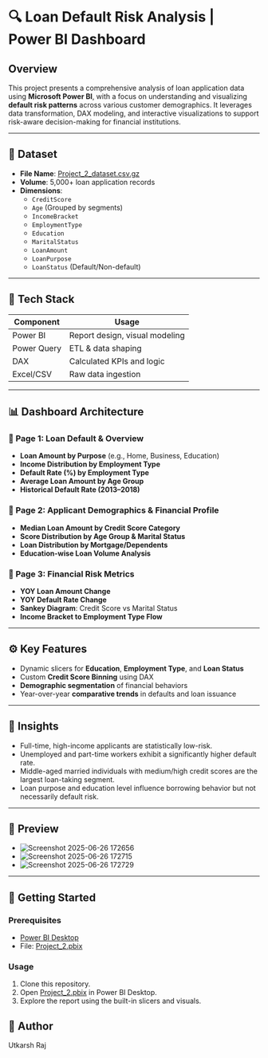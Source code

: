 # 🔍 Loan Default Risk Analysis | Power BI Dashboard

## Overview
This project presents a comprehensive analysis of loan application data using **Microsoft Power BI**, with a focus on understanding and visualizing **default risk patterns** across various customer demographics. It leverages data transformation, DAX modeling, and interactive visualizations to support risk-aware decision-making for financial institutions.

---

## 📁 Dataset
- **File Name**: [Project_2_dataset.csv.gz](https://github.com/user-attachments/files/20946231/Project_2_dataset.csv.gz)
- **Volume**: 5,000+ loan application records
- **Dimensions**:
  - `CreditScore`
  - `Age` (Grouped by segments)
  - `IncomeBracket`
  - `EmploymentType`
  - `Education`
  - `MaritalStatus`
  - `LoanAmount`
  - `LoanPurpose`
  - `LoanStatus` (Default/Non-default)

---

## 🧱 Tech Stack
| Component       | Usage                             |
|----------------|-----------------------------------|
| Power BI       | Report design, visual modeling    |
| Power Query    | ETL & data shaping                |
| DAX            | Calculated KPIs and logic         |
| Excel/CSV      | Raw data ingestion                |

---

## 📊 Dashboard Architecture

### 📘 Page 1: Loan Default & Overview
- **Loan Amount by Purpose** (e.g., Home, Business, Education)
- **Income Distribution by Employment Type**
- **Default Rate (%) by Employment Type**
- **Average Loan Amount by Age Group**
- **Historical Default Rate (2013–2018)**

### 📙 Page 2: Applicant Demographics & Financial Profile
- **Median Loan Amount by Credit Score Category**
- **Score Distribution by Age Group & Marital Status**
- **Loan Distribution by Mortgage/Dependents**
- **Education-wise Loan Volume Analysis**

### 📗 Page 3: Financial Risk Metrics
- **YOY Loan Amount Change**
- **YOY Default Rate Change**
- **Sankey Diagram**: Credit Score vs Marital Status
- **Income Bracket to Employment Type Flow**

---

## ⚙️ Key Features
- Dynamic slicers for **Education**, **Employment Type**, and **Loan Status**
- Custom **Credit Score Binning** using DAX
- **Demographic segmentation** of financial behaviors
- Year-over-year **comparative trends** in defaults and loan issuance

---

## 🧠 Insights
- Full-time, high-income applicants are statistically low-risk.
- Unemployed and part-time workers exhibit a significantly higher default rate.
- Middle-aged married individuals with medium/high credit scores are the largest loan-taking segment.
- Loan purpose and education level influence borrowing behavior but not necessarily default risk.

---

## 📸 Preview


- ![Screenshot 2025-06-26 172656](https://github.com/user-attachments/assets/d158faca-c29f-4b95-a7ab-a477ed884552)
- ![Screenshot 2025-06-26 172715](https://github.com/user-attachments/assets/f45661c6-27b3-459a-b74a-3bf07ff069eb)
- ![Screenshot 2025-06-26 172729](https://github.com/user-attachments/assets/fa9bda3f-83e7-458c-a7d5-4ba7cfc16bef)


---

## 🚀 Getting Started

### Prerequisites
- [Power BI Desktop](https://powerbi.microsoft.com/desktop/)
- File: [Project_2.pbix](./Project_2.pbix)

### Usage
1. Clone this repository.
2. Open [Project_2.pbix](./Project_2.pbix) in Power BI Desktop.
3. Explore the report using the built-in slicers and visuals.

## 👤 Author
Utkarsh Raj
